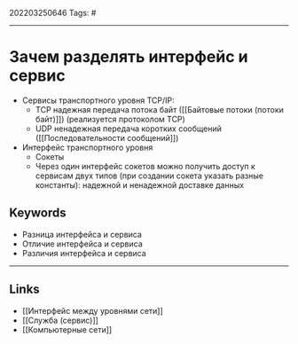 202203250646
Tags: #

---

# Зачем разделять интерфейс и сервис
- Сервисы транспортного уровня TCP/IP:
	- TCP надежная передача потока байт ([[Байтовые потоки (потоки байт)]]) (реализуется протоколом TCP)
	- UDP ненадежная передача коротких сообщений ([[Последовательности сообщений]])
- Интерфейс транспортного уровня
	- Сокеты
	- Через один интерфейс сокетов можно получить доступ к сервисам двух типов (при создании сокета указать разные константы): надежной и ненадежной доставке данных

## Keywords
- Разница интерфейса и сервиса
- Отличие интерфейса и сервиса
- Различия интерфейса и сервиса

---
## Links
- [[Интерфейс между уровнями сети]]
- [[Cлужба (сервис)]]
- [[Компьютерные сети]]
